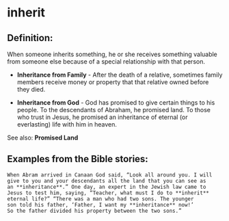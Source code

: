 inherit
=======

###

Definition:
-----------

When someone inherits something, he or she receives something valuable
from someone else because of a special relationship with that person.

-   **Inheritance from Family** - After the death of a relative,
    sometimes family members receive money or property that that relative
    owned before they died.

-   **Inheritance from God** - God has promised to give certain things
    to his people. To the descendants of Abraham, he promised land. To
    those who trust in Jesus, he promised an inheritance of eternal
    (or everlasting) life with him in heaven.

See also: **Promised Land**

Examples from the Bible stories:
--------------------------------

    When Abram arrived in Canaan God said, “Look all around you. I will
    give to you and your descendants all the land that you can see as
    an **inheritance**.” One day, an expert in the Jewish law came to
    Jesus to test him, saying, “Teacher, what must I do to **inherit**
    eternal life?” “There was a man who had two sons. The younger
    son told his father, ‘Father, I want my **inheritance** now!’
    So the father divided his property between the two sons.”
